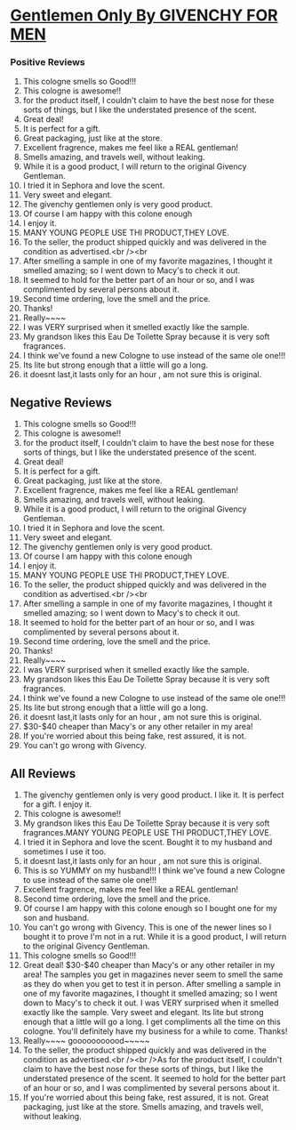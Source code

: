 # [Gentlemen Only By GIVENCHY FOR MEN](https://products.checkmycream.com/products/Gentlemen-Only-By-GIVENCHY-FOR-MEN.html)

### Positive Reviews

<ol>
      <li>This cologne smells so Good!!!</li>
      <li>This cologne is awesome!!</li>
      <li>for the product itself, I couldn&#x27;t claim to have the best nose for these sorts of things, but I like the understated presence of the scent.</li>
      <li>Great deal!</li>
      <li>It is perfect for a gift.</li>
      <li>Great packaging, just like at the store.  </li>
      <li>Excellent fragrence, makes me feel like a REAL gentleman!</li>
      <li>Smells amazing, and travels well, without leaking.</li>
      <li>While it is a good product, I will return to the original Givency Gentleman.</li>
      <li>I tried it in Sephora and love the scent.</li>
      <li>Very sweet and elegant.</li>
      <li>The givenchy gentlemen only is very good product.</li>
      <li>Of course I am happy with this colone enough</li>
      <li>I enjoy it.</li>
      <li>MANY YOUNG PEOPLE USE THI PRODUCT,THEY LOVE.</li>
      <li>To the seller, the product shipped quickly and was delivered in the condition as advertised.&lt;br /&gt;&lt;br</li>
      <li>After smelling a sample in one of my favorite magazines, I thought it smelled amazing; so I went down to Macy&#x27;s to check it out.</li>
      <li>It seemed to hold for the better part of an hour or so, and I was complimented by several persons about it.</li>
      <li>Second time ordering, love the smell and the price.</li>
      <li>Thanks!</li>
      <li>Really~~~~</li>
      <li>I was VERY surprised when it smelled exactly like the sample.   </li>
      <li>My grandson likes this Eau De Toilette Spray because it is very soft fragrances.</li>
      <li>I think we&#x27;ve found a new Cologne to use instead of the same ole one!!!</li>
      <li>Its lite but strong enough that a little will go a long.</li>
      <li>it doesnt last,it lasts only for an hour , am not sure this is original.</li>
</ol>


<h2>Negative Reviews</h2>
<ol>
<li> This cologne smells so Good!!!</li>
<li> This cologne is awesome!!</li>
<li> for the product itself, I couldn&#x27;t claim to have the best nose for these sorts of things, but I like the understated presence of the scent.</li>
<li> Great deal!</li>
<li> It is perfect for a gift.</li>
<li> Great packaging, just like at the store.  </li>
<li> Excellent fragrence, makes me feel like a REAL gentleman!</li>
<li> Smells amazing, and travels well, without leaking.</li>
<li> While it is a good product, I will return to the original Givency Gentleman.</li>
<li> I tried it in Sephora and love the scent.</li>
<li> Very sweet and elegant.</li>
<li> The givenchy gentlemen only is very good product.</li>
<li> Of course I am happy with this colone enough</li>
<li> I enjoy it.</li>
<li> MANY YOUNG PEOPLE USE THI PRODUCT,THEY LOVE.</li>
<li> To the seller, the product shipped quickly and was delivered in the condition as advertised.&lt;br /&gt;&lt;br</li>
<li> After smelling a sample in one of my favorite magazines, I thought it smelled amazing; so I went down to Macy&#x27;s to check it out.</li>
<li> It seemed to hold for the better part of an hour or so, and I was complimented by several persons about it.</li>
<li> Second time ordering, love the smell and the price.</li>
<li> Thanks!</li>
<li> Really~~~~</li>
<li> I was VERY surprised when it smelled exactly like the sample.   </li>
<li> My grandson likes this Eau De Toilette Spray because it is very soft fragrances.</li>
<li> I think we&#x27;ve found a new Cologne to use instead of the same ole one!!!</li>
<li> Its lite but strong enough that a little will go a long.</li>
<li> it doesnt last,it lasts only for an hour , am not sure this is original.</li>
<li> $30-$40 cheaper than Macy&#x27;s or any other retailer in my area!</li>
<li> If you&#x27;re worried about this being fake, rest assured, it is not.  </li>
<li> You can&#x27;t go wrong with Givency.  </li>
</ol>

<h2>All Reviews</h2>

<ol>
    <li> The givenchy gentlemen only is very good product. I like it. It is perfect for a gift. I enjoy it.</li>
    <li> This cologne is awesome!!</li>
    <li> My grandson likes this Eau De Toilette Spray because it is very soft fragrances.MANY YOUNG PEOPLE USE THI PRODUCT,THEY LOVE.</li>
    <li> I tried it in Sephora and love the scent. Bought it to my husband and sometimes I use it too.</li>
    <li> it doesnt last,it lasts only for an hour , am not sure this is original.</li>
    <li> This is so YUMMY on my husband!!! I think we&#x27;ve found a new Cologne to use instead of the same ole one!!!</li>
    <li> Excellent fragrence, makes me feel like a REAL gentleman!</li>
    <li> Second time ordering, love the smell and the price.</li>
    <li> Of course I am happy with this colone enough so I bought one for my son and husband.</li>
    <li> You can&#x27;t go wrong with Givency.  This is one of the newer lines so I bought it to prove I&#x27;m not in a rut.  While it is a good product, I will return to the original Givency Gentleman.</li>
    <li> This cologne smells so Good!!!</li>
    <li> Great deal! $30-$40 cheaper than Macy&#x27;s or any other retailer in my area! The samples you get in magazines never seem to smell the same as they do when you get to test it in person. After smelling a sample in one of my favorite magazines, I thought it smelled amazing; so I went down to Macy&#x27;s to check it out. I was VERY surprised when it smelled exactly like the sample.   Very sweet and elegant. Its lite but strong enough that a little will go a long. I get compliments all the time on this cologne.   You&#x27;ll definitely have my business for a while to come. Thanks!</li>
    <li> Really~~~~ gooooooooood~~~~~</li>
    <li> To the seller, the product shipped quickly and was delivered in the condition as advertised.&lt;br /&gt;&lt;br /&gt;As for the product itself, I couldn&#x27;t claim to have the best nose for these sorts of things, but I like the understated presence of the scent. It seemed to hold for the better part of an hour or so, and I was complimented by several persons about it.</li>
    <li> If you&#x27;re worried about this being fake, rest assured, it is not.  Great packaging, just like at the store.  Smells amazing, and travels well, without leaking.</li>
</ol>




